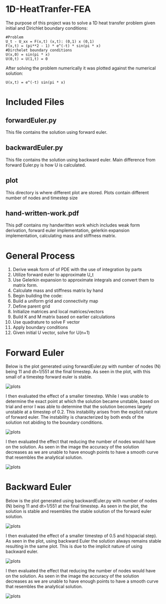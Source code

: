 # 1D-HeatTranfer-FEA
The purpose of this project was to solve a 1D heat transfer problem given initial and Dirichlet boundary conditions:
```
#Problem
U_t - U_xx = F(x,t) (x,t): (0,1) x (0,1)
F(x,t) = (pi**2 - 1) * e^(-t) * sin(pi * x)
#Dirchelet boundary conditions
U(x,0) = sin(pi * x)
U(0,t) = U(1,t) = 0
```
After solving the problem numerically it was plotted against the numerical solution:
```
U(x,t) = e^(-t) sin(pi * x)
```
# Included Files
## forwardEuler.py
This file contains the solution using forward euler.
## backwardEuler.py 
This file contains the solution using backward euler. Main difference from forward Euler.py is how U is calculated.
## plot
This directory is where different plot are stored. Plots contain different number of nodes and timestep size
## hand-written-work.pdf
This pdf contains my handwritten work which includes weak form derivation, forward euler implementation, gelerkin expansion implementation, calculating mass and stiffness matrix. 

# General Process
1. Derive weak form of of PDE with the use of integration by parts
2. Utilize forward euler to approximate U_t
3. Use Gelerkin expansion to approximate integrals and convert them to matrix form. 
4. Calculate mass and stiffness matrix by hand
5. Begin building the code:
6. Build a uniform grid and connectivity map
7. Define parent grid
8. Initialize matrices and local matrices/vectors 
9. Build K and M matrix based on earlier calculations
10. Use quadrature to solve F vector
11. Apply boundary conditions
12. Given initial U vector, solve for U(n+1)
    
# Forward Euler
Below is the plot generated using forwardEuler.py with number of nodes (N) being 11 and dt=1/551 at the final timestep. As seen in the plot, with this small of a timestep forward euler is stable. 

![plots](plots/forwardEuler1.png)

I then evaluated the effect of a smaller timestep. While I was unable to determine the exact point at which the solution became unstable, based on trial and error I was able to determine that the solution becomes largely unstable at a timestep of 0.2. This instability arises from the explicit nature of forward euler. The instability is characterized by both ends of the solution not abiding to the boundary conditions.

![plots](plots/forwardEuler2.png)

I then evaluated the effect that reducing the number of nodes would have on the solution. As seen in the image the accuracy of the solution decreases as we are unable to have enough points to have a smooth curve that resembles the analytical solution.

![plots](plots/forwardEuler3.png)

# Backward Euler
Below is the plot generated using backwardEuler.py with number of nodes (N) being 11 and dt=1/551 at the final timestep. As seen in the plot, the solution is stable and resembles the stable solution of the forward euler solution. 

![plots](plots/backwardEuler1.png)

I then evaluated the effect of a smaller timestep of 0.5 and h(spacial step). As seen in the plot, using backward Euler the solution always remains stable resulting in the same plot. This is due to the implicit nature of using backward euler. 

![plots](plots/backwardEuler2.png)

I then evaluated the effect that reducing the number of nodes would have on the solution. As seen in the image the accuracy of the solution decreases as we are unable to have enough points to have a smooth curve that resembles the analytical solution.

![plots](plots/backwardEuler3.png)


